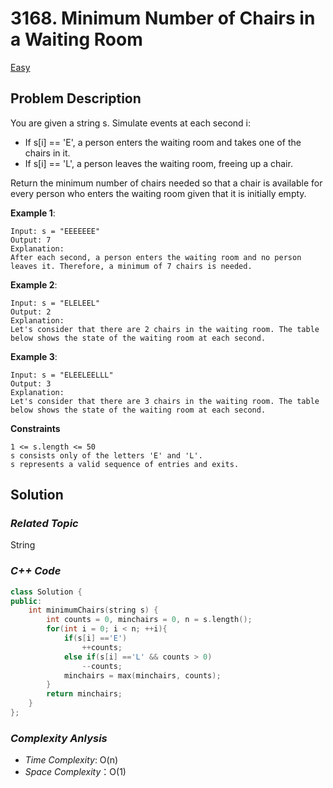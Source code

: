 # 3168. Minimum Number of Chairs in a Waiting Room
[Easy](https://leetcode.com/problems/minimum-number-of-chairs-in-a-waiting-room/description/)

## Problem Description

You are given a string s. Simulate events at each second i:

  - If s[i] == 'E', a person enters the waiting room and takes one of the chairs in it.
  - If s[i] == 'L', a person leaves the waiting room, freeing up a chair.

Return the minimum number of chairs needed so that a chair is available for every person who enters the waiting room given that it is initially empty.


**Example 1**:
```
Input: s = "EEEEEEE"
Output: 7
Explanation:
After each second, a person enters the waiting room and no person leaves it. Therefore, a minimum of 7 chairs is needed.
```
**Example 2**:
```
Input: s = "ELELEEL"
Output: 2
Explanation:
Let's consider that there are 2 chairs in the waiting room. The table below shows the state of the waiting room at each second.
```
**Example 3**:
```
Input: s = "ELEELEELLL"
Output: 3
Explanation:
Let's consider that there are 3 chairs in the waiting room. The table below shows the state of the waiting room at each second.
```

**Constraints**
```
1 <= s.length <= 50
s consists only of the letters 'E' and 'L'.
s represents a valid sequence of entries and exits.
```

## Solution

### _Related Topic_
   String

### _C++ Code_
```cpp
class Solution {
public:
    int minimumChairs(string s) {
        int counts = 0, minchairs = 0, n = s.length();
        for(int i = 0; i < n; ++i){
            if(s[i] =='E')
                ++counts;
            else if(s[i] =='L' && counts > 0)
                --counts;
            minchairs = max(minchairs, counts);
        }
        return minchairs;
    }
};
```

### _Complexity Anlysis_
- _Time Complexity_: O(n)
- _Space Complexity_：O(1)
